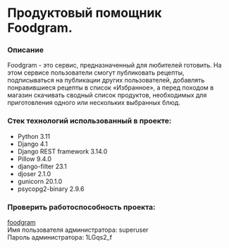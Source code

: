 # Продуктовый помощник Foodgram.

### Описание
Foodgram - это сервис, предназначенный для любителей готовить. На этом сервисе пользователи смогут публиковать рецепты, подписываться на публикации других пользователей, добавлять понравившиеся рецепты в список «Избранное», а перед походом в магазин скачивать сводный список продуктов, необходимых для приготовления одного или нескольких выбранных блюд.

### Стек технологий использованный в проекте:
* Python 3.11
* Django 4.1
* Django REST framework 3.14.0
* Pillow 9.4.0
* django-filter 23.1
* djoser 2.1.0
* gunicorn 20.1.0
* psycopg2-binary 2.9.6

### Проверить работоспособность проекта:
[foodgram](http://foodgram-praktikum.ddns.net)  
Имя пользователя администратора: superuser  
Пароль администратора: 1LGqs2_f  
